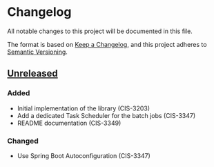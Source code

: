 # Changelog

All notable changes to this project will be documented in this file.

The format is based on [Keep a Changelog](https://keepachangelog.com/en/1.0.0/),
and this project adheres to [Semantic Versioning](https://semver.org/spec/v2.0.0.html).

## [Unreleased]

### Added

- Initial implementation of the library (CIS-3203)
- Add a dedicated Task Scheduler for the batch jobs (CIS-3347)
- README documentation (CIS-3349)

### Changed

- Use Spring Boot Autoconfiguration (CIS-3347)

[unreleased]: https://github.com/OHSU-OCTRI/notification-lib/
